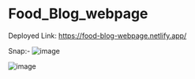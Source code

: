 # Food_Blog_webpage
Deployed Link: https://food-blog-webpage.netlify.app/

Snap:- ![image](https://user-images.githubusercontent.com/75311454/213449434-c4fb7d29-0f36-488a-85c3-877577778284.png)


![image](https://user-images.githubusercontent.com/75311454/213449558-ab9d8e71-9e92-4d7b-b9b4-ff1455cfc269.png)
